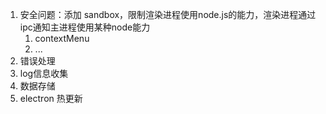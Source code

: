 1. 安全问题：添加 sandbox，限制渲染进程使用node.js的能力，渲染进程通过ipc通知主进程使用某种node能力
    1. contextMenu
    2. ...
2. 错误处理
3. log信息收集
4. 数据存储
5. electron 热更新